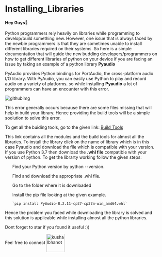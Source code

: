 # Installing_Libraries

#### Hey Guys👋
Python programmers rely heavily on libraries while programming to develop/build something new. However, one issue that is always faced by the newbie programmers is that they are sometimes unable to install different libraries required on their systems.
So here is a simple documentation that will guide the new budding developers/programmers on how to get different libraries of python on your device if you are facing an issue by taking an example of a python library <b>Pyaudio</b> 

PyAudio provides Python bindings for PortAudio, the cross-platform audio I/O library. With PyAudio, you can easily use Python to play and record audio on a variety of platforms. so while installing <b>Pyaudio</b> a lot of programmers can have an encounter with this error.

![githubimg](https://user-images.githubusercontent.com/58935609/99071276-cb10bc00-25d7-11eb-98f3-594051aad045.png)

This error generally occurs because there are some files missing that will help in build your library. Hence providing the build tools will be a simple soolution to solve this error.

To get all the buiding tools, go to the given link:
[Build_Tools](https://www.lfd.uci.edu/~gohlke/pythonlibs/)

This link contains all the modules and the build tools for almost all the libraries. To install the library click on the name of library which is in this case Pyaudio and download the file which is compatible with your version. If you use Python 3.7 then download the <b>.whl file</b> compatible with your version of python. To get the librarty working follow the given steps:
<ul>
  Find your Python version by python --version.
  
 Find and download the appropriate .whl file.
  
 Go to the folder where it is downloaded

 Install the pip file looking at the given example.
  
    `pip install PyAudio-0.2.11-cp37-cp37m-win_amd64.whl`

 </ul>

Hence the problem you faced while downloading the library is solved and this solution is applicable while installing almost all the python libraries.

Dont forget to star if you found it useful :))

Feel free to connect   <a href="https://www.linkedin.com/in/mustafa1310/" target="_blank"><img align="center" src="https://cdn.jsdelivr.net/npm/simple-icons@3.0.1/icons/linkedin.svg" alt="kushalbhanot" height="60" width="60" /></a> &nbsp;&nbsp;
</p>
